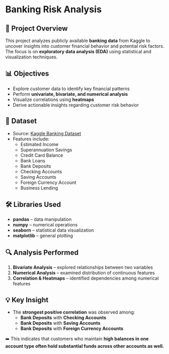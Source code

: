 # Banking Risk Analysis  

## 📌 Project Overview  
This project analyzes publicly available **banking data** from Kaggle to uncover insights into customer financial behavior and potential risk factors. The focus is on **exploratory data analysis (EDA)** using statistical and visualization techniques.  

## 📊 Objectives  
- Explore customer data to identify key financial patterns  
- Perform **univariate, bivariate, and numerical analysis**  
- Visualize correlations using **heatmaps**  
- Derive actionable insights regarding customer risk behavior  

## 📂 Dataset  
- Source: [Kaggle Banking Dataset](https://www.kaggle.com/)  
- Features include:  
  - Estimated Income  
  - Superannuation Savings  
  - Credit Card Balance  
  - Bank Loans  
  - Bank Deposits  
  - Checking Accounts  
  - Saving Accounts  
  - Foreign Currency Account  
  - Business Lending  

## 🛠️ Libraries Used  
- **pandas** – data manipulation  
- **numpy** – numerical operations  
- **seaborn** – statistical data visualization  
- **matplotlib** – general plotting  

## 🔍 Analysis Performed  
1. **Bivariate Analysis** – explored relationships between two variables  
2. **Numerical Analysis** – examined distribution of continuous features  
3. **Correlation & Heatmaps** – identified dependencies among numerical features  

## 💡 Key Insight  
- The **strongest positive correlation** was observed among:  
  - **Bank Deposits** with **Checking Accounts**  
  - **Bank Deposits** with **Saving Accounts**  
  - **Bank Deposits** with **Foreign Currency Accounts**  

➡️ This indicates that customers who maintain **high balances in one account type often hold substantial funds across other accounts as well.**

